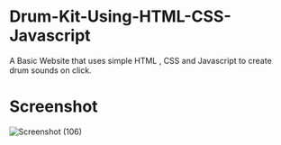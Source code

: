 # Drum-Kit-Using-HTML-CSS-Javascript
A Basic Website that uses simple HTML , CSS and Javascript to create drum sounds on click.

# Screenshot
![Screenshot (106)](https://user-images.githubusercontent.com/82254383/214674609-18b62188-155c-4b94-bca3-0f5afa6130c5.png)

